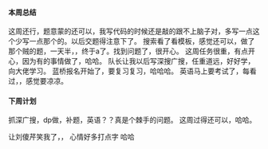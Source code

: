 #### 本周总结
这周还行，题意蒙的还可以，我写代码的时候还是敲的跟不上脑子对，多写一点这个少写一点那个的。以后交题得注意下了。
搜索看了看模板，感觉还可以，做了那个贼的题，一天半，，终于a了。找到问题了，很开心。
这周任务很重，有点开心，因为有的事情做了，哈哈。
队长让我以后写深搜广搜，任重道远，好好学，向大佬学习。
蓝桥报名开始了，要复习复习，哈哈哈。
英语马上要考试了，每看过，，感觉要凉凉。



#### 下周计划
抓深广搜，dp做，补题，英语？？真是个棘手的问题。
这周过得还可以，哈哈。


让刘傻芹笑我了，，
心情好多打点字  哈哈
